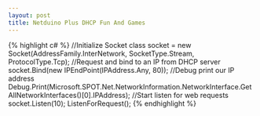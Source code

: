 ```yaml
---
layout: post
title: Netduino Plus DHCP Fun And Games
---
```



{% highlight c# %}
	//Initialize Socket class
    socket = new Socket(AddressFamily.InterNetwork, SocketType.Stream, ProtocolType.Tcp);
    //Request and bind to an IP from DHCP server
    socket.Bind(new IPEndPoint(IPAddress.Any, 80));
	//Debug print our IP address
    Debug.Print(Microsoft.SPOT.Net.NetworkInformation.NetworkInterface.GetAllNetworkInterfaces()[0].IPAddress);
    //Start listen for web requests
    socket.Listen(10);
    ListenForRequest();
{% endhighlight %}